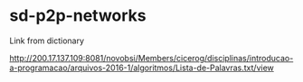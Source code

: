 # sd-p2p-networks

Link from dictionary

http://200.17.137.109:8081/novobsi/Members/cicerog/disciplinas/introducao-a-programacao/arquivos-2016-1/algoritmos/Lista-de-Palavras.txt/view
